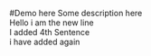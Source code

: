 #Demo here
Some description here<br />
Hello i am the new line<br/>
I added 4th Sentence <br/>
i have added again
